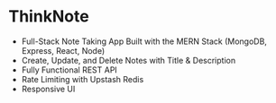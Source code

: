 # ThinkNote

- Full-Stack Note Taking App Built with the MERN Stack (MongoDB, Express, React, Node) 
- Create, Update, and Delete Notes with Title & Description 
- Fully Functional REST API 
- Rate Limiting with Upstash Redis
- Responsive UI